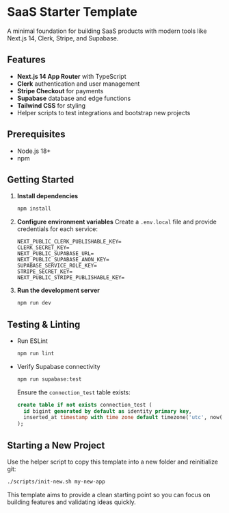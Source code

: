 # SaaS Starter Template

A minimal foundation for building SaaS products with modern tools like Next.js 14, Clerk, Stripe, and Supabase.

## Features

- **Next.js 14 App Router** with TypeScript
- **Clerk** authentication and user management
- **Stripe Checkout** for payments
- **Supabase** database and edge functions
- **Tailwind CSS** for styling
- Helper scripts to test integrations and bootstrap new projects

## Prerequisites

- Node.js 18+
- npm

## Getting Started

1. **Install dependencies**
   ```bash
   npm install
   ```
2. **Configure environment variables**
   Create a `.env.local` file and provide credentials for each service:
   ```env
   NEXT_PUBLIC_CLERK_PUBLISHABLE_KEY=
   CLERK_SECRET_KEY=
   NEXT_PUBLIC_SUPABASE_URL=
   NEXT_PUBLIC_SUPABASE_ANON_KEY=
   SUPABASE_SERVICE_ROLE_KEY=
   STRIPE_SECRET_KEY=
   NEXT_PUBLIC_STRIPE_PUBLISHABLE_KEY=
   ```
3. **Run the development server**
   ```bash
   npm run dev
   ```

## Testing & Linting

- Run ESLint
  ```bash
  npm run lint
  ```
- Verify Supabase connectivity
  ```bash
  npm run supabase:test
  ```
  Ensure the `connection_test` table exists:
  ```sql
  create table if not exists connection_test (
    id bigint generated by default as identity primary key,
    inserted_at timestamp with time zone default timezone('utc', now())
  );
  ```

## Starting a New Project

Use the helper script to copy this template into a new folder and reinitialize git:
```bash
./scripts/init-new.sh my-new-app
```

This template aims to provide a clean starting point so you can focus on building features and validating ideas quickly.
